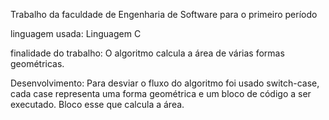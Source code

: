 Trabalho da faculdade de Engenharia de Software para o primeiro período

linguagem usada: Linguagem C

finalidade do trabalho: O algoritmo calcula a área de várias formas geométricas.

Desenvolvimento: Para desviar o fluxo do algoritmo foi usado switch-case, cada case representa uma forma geométrica e um bloco de código a ser executado. Bloco esse que calcula a área.
